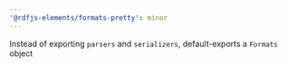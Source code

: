```yaml
---
'@rdfjs-elements/formats-pretty': minor
---
```


Instead of exporting `parsers` and `serializers`, default-exports a `Formats` object
